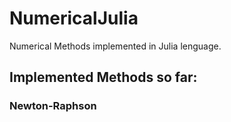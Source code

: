 # NumericalJulia
Numerical Methods implemented in Julia lenguage.

## Implemented Methods so far:

### Newton-Raphson

